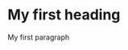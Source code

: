 <!DOCTYPE html>
<html>
<body>
<h1>My first heading</h1>
<p>My first paragraph</p>


































</body>
</html>
